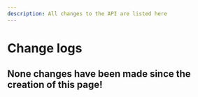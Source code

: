 ```yaml
---
description: All changes to the API are listed here
---
```


# Change logs

## **None changes have been made since the creation of this page!**

